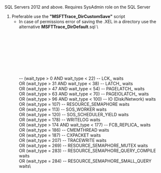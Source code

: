 SQL Servers 2012 and above. Requires SysAdmin role on the SQL Server

1. Preferable use the **"MSFTTrace_DirCustomSave"** script
	- In case of permissions error of saving the .XEL in a directory use the alternative **MSFTTrace_DirDefault**.sql
\	
\
\
\
\
\
\
\
\
\
-- (wait_type > 0 AND wait_type < 22)    -- LCK_ waits\
OR (wait_type > 31 AND wait_type < 38)   -- LATCH_ waits\
OR (wait_type > 47 AND wait_type < 54)   -- PAGELATCH_ waits\
OR (wait_type > 63 AND wait_type < 70)	 -- PAGEIOLATCH_ waits\
OR (wait_type > 96 AND wait_type < 100)  -- IO (Disk/Network) waits\
OR (wait_type = 107) 			 -- RESOURCE_SEMAPHORE waits\
OR (wait_type = 113)			 -- SOS_WORKER waits\
OR (wait_type = 120) 			 -- SOS_SCHEDULER_YIELD waits\
OR (wait_type = 178)			 -- WRITELOG waits\
OR (wait_type > 174 AND wait_type < 177) -- FCB_REPLICA_ waits\
OR (wait_type = 186) 			 -- CMEMTHREAD waits\
OR (wait_type = 187) 			 -- CXPACKET waits\
OR (wait_type = 207) 			 -- TRACEWRITE waits\
OR (wait_type = 269) 			 -- RESOURCE_SEMAPHORE_MUTEX waits\
OR (wait_type = 283) 			 -- RESOURCE_SEMAPHORE_QUERY_COMPILE waits\
OR (wait_type = 284) 			 -- RESOURCE_SEMAPHORE_SMALL_QUERY waits\
